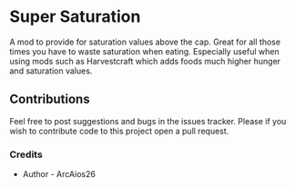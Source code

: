 # Super Saturation

A mod to provide for saturation values above the cap. Great for all those times you have to waste saturation when
eating.
Especially useful when using mods such as Harvestcraft which adds foods much higher hunger and saturation values.

## Contributions

Feel free to post suggestions and bugs in the issues tracker. Please if you wish to contribute code to this project open
a pull request.

### Credits

* Author - ArcAios26